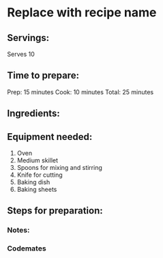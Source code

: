 # Replace with recipe name

## Servings: 
Serves 10

## Time to prepare: 
Prep: 15 minutes Cook: 10 minutes Total: 25 minutes

## Ingredients:


## Equipment needed:
1. Oven
2. Medium skillet
3. Spoons for mixing and stirring
4. Knife for cutting
5. Baking dish
6. Baking sheets

## Steps for preparation:



### Notes:



### Codemates #
